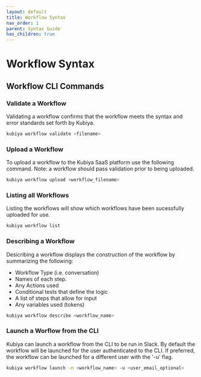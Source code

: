 ```yaml
---
layout: default
title: Workflow Syntax
nav_order: 1
parent: Syntax Guide
has_children: true
---
```

# Workflow Syntax

## Workflow CLI Commands

### Validate a Workflow

Validating a workflow confirms that the workflow meets the syntax and error standards set forth by Kubiya.

```bash
kubiya workflow validate <filename>
```

### Upload a Workflow

To upload a workflow to the Kubiya SaaS platform use the following command.  Note: a workflow should pass validation prior to being uploaded.

```bash
kubiya workflow upload <workflow_filename>
```

### Listing all Workflows

Listing the workflows will show which workflows have been sucessfully uploaded for use.

```bash
kubiya workflow list
```

### Describing a Workflow

Desicribing a workflow displays the construction of the workflow by summarizing the following:
- Workflow Type (i.e. conversation)
- Names of each step.
- Any Actions used
- Conditional tests that define the logic
- A list of steps that allow for input
- Any variables used (tokens)

```bash
kubiya workflow describe <workflow_name>
```

### Launch a Worflow from the CLI

Kubiya can launch a workflow from the CLI to be run in Slack.  By default the workflow will be launched for the user authenticated to the CLI.  If preferred, the workflow can be launched for a different user with the '-u' flag.

```bash
kubiya workflow launch -n <workflow_name> -u <user_email_optional>
```





